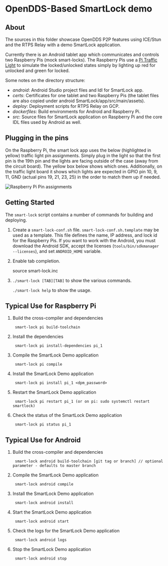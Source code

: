
# OpenDDS-Based SmartLock demo

## About

The sources in this folder showcase OpenDDS P2P features using ICE/Stun and the RTPS Relay with a demo SmartLock application.

Currently there is an Android tablet app which communicates and controls two Raspberry Pis (mock smart-locks). The Raspberry Pis use a [Pi Traffic Light](http://lowvoltagelabs.com/products/pi-traffic/) to simulate the locked/unlocked states simply by lighting up red for unlocked and green for locked.

Some notes on the directory structure:

* _android_: Android Studio project files and Idl for SmartLock app.
* _certs_: Certificates for one tablet and two Raspberry Pis (the tablet files are also copied under android SmartLock/app/src/main/assets).
* _deploy_:  Deployment scripts for RTPS Relay on GCP.
* _dockerfiles_: Build environments for Android and Raspberry Pi.
* _src_: Source files for SmartLock application on Raspberry Pi and the core IDL files used by Android as well.

## Plugging in the pins

On the Raspberry Pi, the smart lock app uses the below (highlighted in yellow) traffic light pin assignments. Simply plug in the light so that the first pin is the 19th pin and the lights are facing outside of the case (away from the circuit board). The yellow box below shows which ones. Additionally, on the traffic light board it shows which lights are expected in GPIO pin 10, 9, 11, GND (actual pins 19, 21, 23, 25) in the order to match them up if needed.

![Raspberry Pi Pin assignments](docs/pi-traffic-light-pins.png)

## Getting Started

The `smart-lock` script contains a number of commands for building and deploying.

1. Create a `smart-lock-conf.sh` file.  `smart-lock-conf.sh.template` may be used as a template.
   This file defines the name, IP address, and lock id for the Raspberry Pis.
   If you want to work with the Android, you must download the Android SDK, accept the licenses (`tools/bin/sdkmanager --licenses`), and set `ANDROID_HOME` variable.

2. Enable tab completion.

    source smart-lock.inc

3. `./smart-lock [TAB][TAB]` to show the various commands.

    `./smart-lock help` to show the usage.

## Typical Use for Raspberry Pi

1. Build the cross-compiler and dependencies

        smart-lock pi build-toolchain

2. Install the dependencies

        smart-lock pi install-dependencies pi_1

3. Compile the SmartLock Demo application

        smart-lock pi compile

4. Install the SmartLock Demo application

        smart-lock pi install pi_1 <dpm_password>

5. Restart the SmartLock Demo application

        smart-lock pi restart pi_1 (or on pi: sudo systemctl restart smartlock)

6. Check the status of the SmartLock Demo application

        smart-lock pi status pi_1

## Typical Use for Android

1. Build the cross-compiler and dependencies

        smart-lock android build-toolchain [git tag or branch] // optional parameter - defaults to master branch

2. Compile the SmartLock Demo application

        smart-lock android compile

3. Install the SmartLock Demo application

        smart-lock android install

4. Start the SmartLock Demo application

        smart-lock android start

5. Check the logs for the SmartLock Demo application

        smart-lock android logs

6. Stop the SmartLock Demo application

        smart-lock android stop
